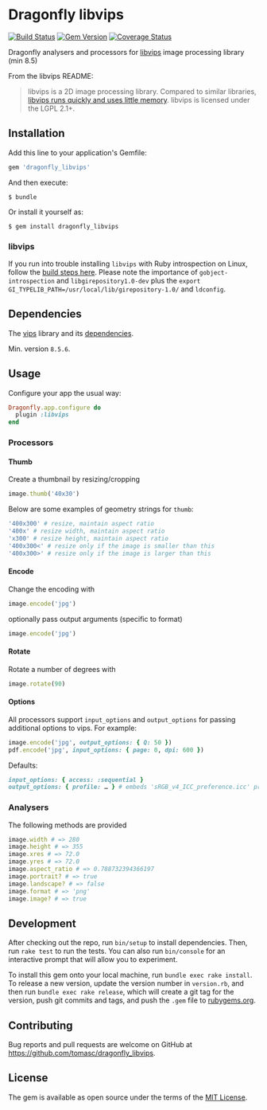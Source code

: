 # Dragonfly libvips

[![Build Status](https://travis-ci.org/tomasc/dragonfly_libvips.svg)](https://travis-ci.org/tomasc/dragonfly_libvips) [![Gem Version](https://badge.fury.io/rb/dragonfly_libvips.svg)](http://badge.fury.io/rb/dragonfly_libvips) [![Coverage Status](https://img.shields.io/coveralls/tomasc/dragonfly_libvips.svg)](https://coveralls.io/r/tomasc/dragonfly_libvips)

Dragonfly analysers and processors for [libvips](https://github.com/jcupitt/libvips) image processing library (min 8.5)

From the libvips README:

> libvips is a 2D image processing library. Compared to similar libraries, [libvips runs quickly and uses little memory](http://www.vips.ecs.soton.ac.uk/index.php?title=Speed_and_Memory_Use). libvips is licensed under the LGPL 2.1+.

## Installation

Add this line to your application's Gemfile:

```ruby
gem 'dragonfly_libvips'
```

And then execute:

```
$ bundle
```

Or install it yourself as:

```
$ gem install dragonfly_libvips
```

### libvips

If you run into trouble installing `libvips` with Ruby introspection on Linux, follow the [build steps here](https://github.com/tomasc/dragonfly_libvips/blob/master/.travis.yml). Please note the importance of `gobject-introspection` and `libgirepository1.0-dev` plus the `export GI_TYPELIB_PATH=/usr/local/lib/girepository-1.0/` and `ldconfig`.

## Dependencies

The [vips](http://www.vips.ecs.soton.ac.uk/index.php?title=Supported) library and its [dependencies](https://github.com/jcupitt/libvips#dependencies).

Min. version `8.5.6`.

## Usage

Configure your app the usual way:

```ruby
Dragonfly.app.configure do
  plugin :libvips
end
```

### Processors

#### Thumb

Create a thumbnail by resizing/cropping

```ruby
image.thumb('40x30')
```

Below are some examples of geometry strings for `thumb`:

```ruby
'400x300' # resize, maintain aspect ratio
'400x' # resize width, maintain aspect ratio
'x300' # resize height, maintain aspect ratio
'400x300<' # resize only if the image is smaller than this
'400x300>' # resize only if the image is larger than this
```

#### Encode

Change the encoding with

```ruby
image.encode('jpg')
```

optionally pass output arguments (specific to format)

```ruby
image.encode('jpg')
```

#### Rotate

Rotate a number of degrees with

```ruby
image.rotate(90)
```

#### Options

All processors support `input_options` and `output_options` for passing additional options to vips. For example:

```ruby
image.encode('jpg', output_options: { Q: 50 })
pdf.encode('jpg', input_options: { page: 0, dpi: 600 })
```

Defaults:

```ruby
input_options: { access: :sequential }
output_options: { profile: … } # embeds 'sRGB_v4_ICC_preference.icc' profile included with this gem
```

### Analysers

The following methods are provided

```ruby
image.width # => 280
image.height # => 355
image.xres # => 72.0
image.yres # => 72.0
image.aspect_ratio # => 0.788732394366197
image.portrait? # => true
image.landscape? # => false
image.format # => 'png'
image.image? # => true
```

## Development

After checking out the repo, run `bin/setup` to install dependencies. Then, run `rake test` to run the tests. You can also run `bin/console` for an interactive prompt that will allow you to experiment.

To install this gem onto your local machine, run `bundle exec rake install`. To release a new version, update the version number in `version.rb`, and then run `bundle exec rake release`, which will create a git tag for the version, push git commits and tags, and push the `.gem` file to [rubygems.org](https://rubygems.org).

## Contributing

Bug reports and pull requests are welcome on GitHub at <https://github.com/tomasc/dragonfly_libvips>.

## License

The gem is available as open source under the terms of the [MIT License](http://opensource.org/licenses/MIT).
